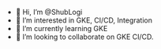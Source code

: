 - 👋 Hi, I’m @ShubLogi
- 👀 I’m interested in GKE, CI/CD, Integration
- 🌱 I’m currently learning GKE
- 💞️ I’m looking to collaborate on GKE CI/CD.


<!---
ShubLogi/ShubLogi is a ✨ special ✨ repository because its `README.md` (this file) appears on your GitHub profile.
You can click the Preview link to take a look at your changes.
--->

